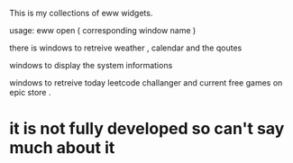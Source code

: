 This is my collections of eww widgets.

usage:  eww open ( corresponding window name ) 

there is windows to retreive weather , calendar and the qoutes

windows to display the system informations 

windows to retreive today leetcode challanger and current free games on epic store . 

# it is not fully developed so can't say much about it 
